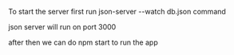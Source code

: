 To start the server first run json-server --watch db.json command

json server will run on port 3000

after then we can do npm start to run the app

